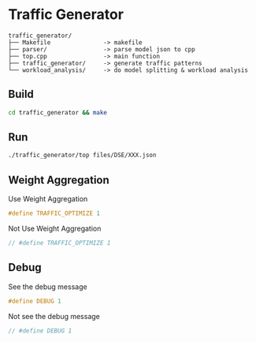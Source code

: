 # Traffic Generator

```
traffic_generator/
├── Makefile               -> makefile
├── parser/                -> parse model json to cpp 
├── top.cpp                -> main function
├── traffic_generator/     -> generate traffic patterns
└── workload_analysis/     -> do model splitting & workload analysis
```

## Build

```sh
cd traffic_generator && make
```

## Run
```sh
./traffic_generator/top files/DSE/XXX.json
```

## Weight Aggregation
Use Weight Aggregation
```cpp
#define TRAFFIC_OPTIMIZE 1
```
Not Use Weight Aggregation
```cpp
// #define TRAFFIC_OPTIMIZE 1
```

## Debug
See the debug message
```cpp
#define DEBUG 1
```
Not see the debug message
```cpp
// #define DEBUG 1
```


